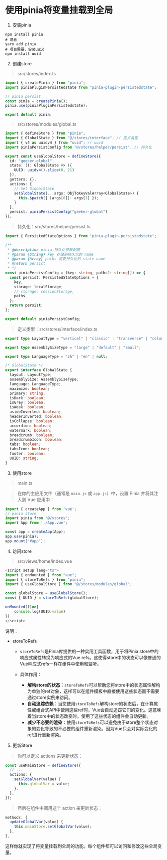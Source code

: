 # 使用pinia将变量挂载到全局

1. 安装pinia

```shell
npm install pinia
# 或者
yarn add pinia
# 项目需要，安装uuid
npm install uuid
```

2. 创建store

> src/stores/index.ts

```typescript
import { createPinia } from "pinia";
import piniaPluginPersistedstate from "pinia-plugin-persistedstate";

// pinia persist
const pinia = createPinia();
pinia.use(piniaPluginPersistedstate);

export default pinia;

```

> src/stores/modules/global.ts

```typescript
import { defineStore } from "pinia";
import { GlobalState } from "@/stores/interface"; // 定义类型
import { v4 as uuidv4 } from "uuid"; // uuid
import piniaPersistConfig from "@/stores/helper/persist"; // 持久化

export const useGlobalStore = defineStore({
  id: "geeker-global",
  state: (): GlobalState => ({
    UUID: uuidv4().slice(0, 21)
  }),
  getters: {},
  actions: {
    // Set GlobalState
    setGlobalState(...args: ObjToKeyValArray<GlobalState>) {
      this.$patch({ [args[0]]: args[1] });
    }
  },
  persist: piniaPersistConfig("geeker-global")
});
```

> 持久化：src/stores/helper/persist.ts

```typescript
import { PersistedStateOptions } from "pinia-plugin-persistedstate";

/**
 * @description pinia 持久化参数配置
 * @param {String} key 存储到持久化的 name
 * @param {Array} paths 需要持久化的 state name
 * @return persist
 * */
const piniaPersistConfig = (key: string, paths?: string[]) => {
  const persist: PersistedStateOptions = {
    key,
    storage: localStorage,
    // storage: sessionStorage,
    paths
  };
  return persist;
};

export default piniaPersistConfig;

```

> 定义类型：src/stores/interface/index.ts

```typescript
export type LayoutType = "vertical" | "classic" | "transverse" | "columns";

export type AssemblySizeType = "large" | "default" | "small";

export type LanguageType = "zh" | "en" | null;

/* GlobalState */
export interface GlobalState {
  layout: LayoutType;
  assemblySize: AssemblySizeType;
  language: LanguageType;
  maximize: boolean;
  primary: string;
  isDark: boolean;
  isGrey: boolean;
  isWeak: boolean;
  asideInverted: boolean;
  headerInverted: boolean;
  isCollapse: boolean;
  accordion: boolean;
  watermark: boolean;
  breadcrumb: boolean;
  breadcrumbIcon: boolean;
  tabs: boolean;
  tabsIcon: boolean;
  footer: boolean;
  UUID: string;
}
```

3. 使用store

> main.ts

> 在你的主应用文件（通常是 `main.js` 或 `app.js`）中，设置 Pinia 并将其注入到 Vue 应用中：

```typescript
import { createApp } from 'vue';
// pinia store
import pinia from "@/stores";
import App from './App.vue';

const app = createApp(App);
app.use(pinia);
app.mount('#app');
```

4. 访问store

> src/views/home/index.vue

```typescript
<script setup lang="ts">
import { onMounted } from "vue";
import { storeToRefs } from "pinia";
import { useGlobalStore } from "@/stores/modules/global";

const globalStore = useGlobalStore();
const { UUID } = storeToRefs(globalStore);

onMounted(()=>{
    console.log(UUID.value)
})
</script>

```

说明：

- storeToRefs

  - `storeToRefs`是Pinia库提供的一种实用工具函数，用于将Pinia store中的响应式属性转换为响应式的Vue refs。这使得store中的状态可以像普通的Vue响应式refs一样在组件中使用和监听。

  - 具体作用：
    - **解构store的状态**：`storeToRefs`可以帮助您将store中的状态属性解构为单独的ref对象，这样可以在组件模板中直接使用这些状态而不需要通过store实例来访问。
    - **自动追踪依赖**：当您使用`storeToRefs`解构store的状态后，在计算属性或组合式API中使用这些ref时，Vue会自动追踪它们的变化。这意味着当store中的状态改变时，使用了这些状态的组件会自动更新。
    - **减少不必要的渲染**：使用`storeToRefs`可以避免由于store整个状态对象的变化导致的不必要的组件重新渲染。因为Vue只会对实际变化的ref进行重新渲染。

5. 更新Store

> 你可以定义 actions 来更新状态：

```typescript
const useMainStore = defineStore({
  // ...
  actions: {
    setGlobalVar(value) {
      this.globalVar = value;
    },
  },
});
```

> 然后在组件中调用这个 action 来更新状态：

```typescript
methods: {
  updateGlobalVar(value) {
    this.mainStore.setGlobalVar(value);
  },
},
```

这样你就实现了将变量挂载到全局的功能。每个组件都可以访问和修改这些全局变量。

